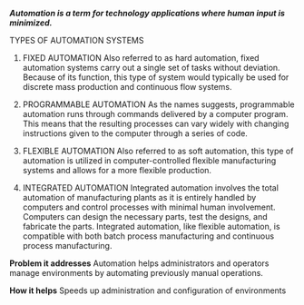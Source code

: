 ***Automation is a term for technology applications where human input is minimized.***

TYPES OF AUTOMATION SYSTEMS

1. FIXED AUTOMATION
Also referred to as hard automation, fixed automation systems carry out a single set of tasks without deviation. Because of its function, this type of system would typically be used for discrete mass production and continuous flow systems. 
 
2. PROGRAMMABLE AUTOMATION
As the names suggests, programmable automation runs through commands delivered by a computer program. This means that the resulting processes can vary widely with changing instructions given to the computer through a series of code. 

3. FLEXIBLE AUTOMATION
Also referred to as soft automation, this type of automation is utilized in computer-controlled flexible manufacturing systems and allows for a more flexible production. 

4. INTEGRATED AUTOMATION
Integrated automation involves the total automation of manufacturing plants as it is entirely handled by computers and control processes with minimal human involvement. Computers can design the necessary parts, test the designs, and fabricate the parts. Integrated automation, like flexible automation, is compatible with both batch process manufacturing and continuous process manufacturing.

**Problem it addresses**
Automation helps administrators and operators manage environments by automating previously manual operations.

**How it helps**
Speeds up administration and configuration of environments
